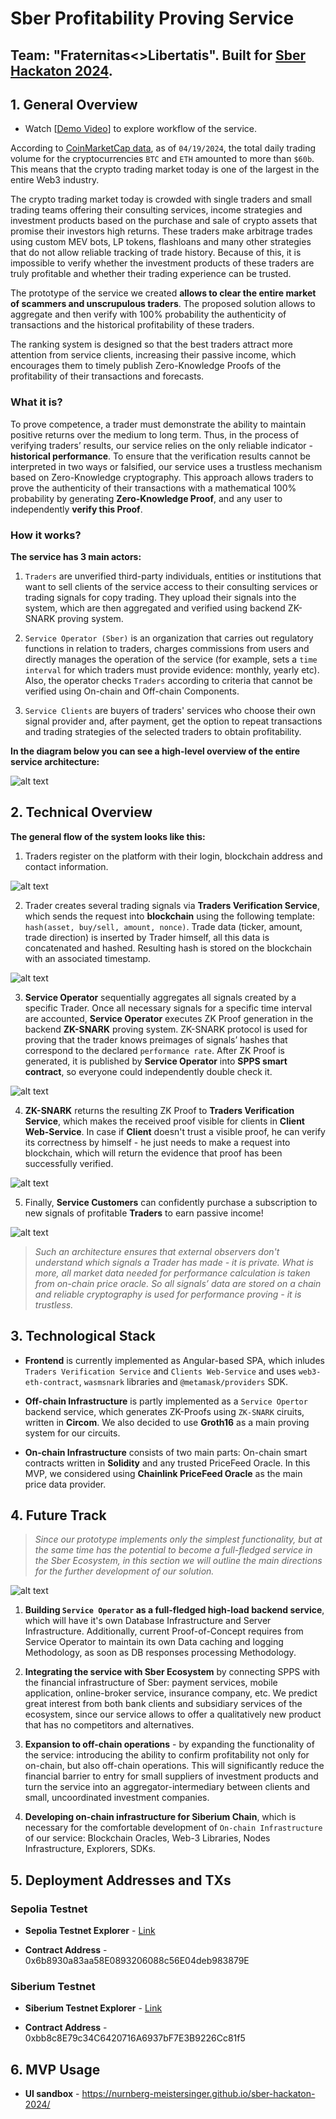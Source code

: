 # Sber Profitability Proving Service

## Team: "Fraternitas<>Libertatis". Built for [Sber Hackaton 2024](https://www.sberbank.com/ru/person/forms/hackathon).

## 1. General Overview

- Watch [[Demo Video](TODO)] to explore workflow of the service.

According to [CoinMarketCap data](https://coinmarketcap.com/currencies/volume/24-hour/), as of `04/19/2024`, the total daily trading volume for the cryptocurrencies `BTC` and `ETH` amounted to more than `$60b`. This means that the crypto trading market today is one of the largest in the entire Web3 industry.

The crypto trading market today is crowded with single traders and small trading teams offering their consulting services, income strategies and investment products based on the purchase and sale of crypto assets that promise their investors high returns. These traders make arbitrage trades using custom MEV bots, LP tokens, flashloans and many other strategies that do not allow reliable tracking of trade history. Because of this, it is impossible to verify whether the investment products of these traders are truly profitable and whether their trading experience can be trusted.

The prototype of the service we created **allows to clear the entire market of scammers and unscrupulous traders**. The proposed solution allows to aggregate and then verify with 100% probability the authenticity of transactions and the historical profitability of these traders.

The ranking system is designed so that the best traders attract more attention from service clients, increasing their passive income, which encourages them to timely publish Zero-Knowledge Proofs of the profitability of their transactions and forecasts.

### What it is?

To prove competence, a trader must demonstrate the ability to maintain positive returns over the medium to long term. Thus, in the process of verifying traders’ results, our service relies on the only reliable indicator - **historical performance**. To ensure that the verification results cannot be interpreted in two ways or falsified, our service uses a trustless mechanism based on Zero-Knowledge cryptography. This approach allows traders to prove the authenticity of their transactions with a mathematical 100% probability by generating **Zero-Knowledge Proof**, and any user to independently **verify this Proof**.

### How it works?

**The service has 3 main actors:**

1. `Traders` are unverified third-party individuals, entities or institutions that want to sell clients of the service access to their consulting services or trading signals for copy trading. They upload their signals into the system, which are then aggregated and verified using backend ZK-SNARK proving system.

2. `Service Operator (Sber)` is an organization that carries out regulatory functions in relation to traders, charges commissions from users and directly manages the operation of the service (for example, sets a `time interval` for which traders must provide evidence: monthly, yearly etc). Also, the operator checks `Traders` according to criteria that cannot be verified using On-chain and Off-chain Components.

3. `Service Clients` are buyers of traders' services who choose their own signal provider and, after payment, get the option to repeat transactions and trading strategies of the selected traders to obtain profitability.

**In the diagram below you can see a high-level overview of the entire service architecture:**

![alt text](Assets/Architecture.png)

## 2. Technical Overview

**The general flow of the system looks like this:**

1. Traders register on the platform with their login, blockchain address and contact information.

![alt text](Assets/Step-1.png)

2. Trader creates several trading signals via **Traders Verification Service**, which sends the request into **blockchain** using the following template: `hash(asset, buy/sell, amount, nonce)`. Trade data (ticker, amount, trade direction) is inserted by Trader himself, all this data is concatenated and hashed. Resulting hash is stored on the blockchain with an associated timestamp.

![alt text](Assets/Step-2.png)

3. **Service Operator** sequentially aggregates all signals created by a specific Trader. Once all necessary signals for a specific time interval are accounted, **Service Operator** executes ZK Proof generation in the backend **ZK-SNARK** proving system. ZK-SNARK protocol is used for proving that the trader knows preimages of signals’ hashes that correspond to the declared `performance rate`. After ZK Proof is generated, it is published by **Service Operator** into **SPPS smart contract**, so everyone could independently double check it.

![alt text](Assets/Step-3.png)

4. **ZK-SNARK** returns the resulting ZK Proof to **Traders Verification Service**, which makes the received proof visible for clients in **Client Web-Service**. In case if **Client** doesn't trust a visible proof, he can verify its correctness by himself - he just needs to make a request into blockchain, which will return the evidence that proof has been successfully verified.

![alt text](Assets/Step-4.png)

5. Finally, **Service Customers** can confidently purchase a subscription to new signals of profitable **Traders** to earn passive income!

![alt text](Assets/Step-5.png)

> _Such an architecture ensures that external observers don't understand which signals a Trader has made - it is private. What is more, all market data needed for performance calculation is taken from on-chain price oracle. So all signals’ data are stored on a chain and reliable cryptography is used for performance proving - it is trustless._

## 3. Technological Stack

- **Frontend** is currently implemented as Angular-based SPA, which inludes `Traders Verification Service` and `Clients Web-Service` and uses `web3-eth-contract`, `wasmsnark` libraries and `@metamask/providers` SDK.

- **Off-chain Infrastructure** is partly implemented as a `Service Opertor` backend service, which generates ZK-Proofs using `ZK-SNARK` ciruits, written in **Circom**. We also decided to use **Groth16** as a main proving system for our circuits.

- **On-chain Infrastructure** consists of two main parts: On-chain smart contracts written in **Solidity** and any trusted PriceFeed Oracle. In this MVP, we considered using **Chainlink PriceFeed Oracle** as the main price data provider.

## 4. Future Track

> _Since our prototype implements only the simplest functionality, but at the same time has the potential to become a full-fledged service in the Sber Ecosystem, in this section we will outline the main directions for the further development of our solution._

![alt text](Assets/Future-Track.jpg)

1. **Building `Service Operator` as a full-fledged high-load backend service**, which will have it's own Database Infrastructure and Server Infrastructure. Additionally, current Proof-of-Concept requires from Service Operator to maintain its own Data caching and logging Methodology, as soon as DB responses processing Methodology.

2. **Integrating the service with Sber Ecosystem** by connecting SPPS with the financial infrastructure of Sber: payment services, mobile application, online-broker service, insurance company, etc. We predict great interest from both bank clients and subsidiary services of the ecosystem, since our service allows to offer a qualitatively new product that has no competitors and alternatives.

3. **Expansion to off-chain operations** - by expanding the functionality of the service: introducing the ability to confirm profitability not only for on-chain, but also off-chain operations. This will significantly reduce the financial barrier to entry for small suppliers of investment products and turn the service into an aggregator-intermediary between clients and small, uncoordinated investment companies.

4. **Developing on-chain infrastructure for Siberium Chain**, which is necessary for the comfortable development of `On-chain Infrastructure` of our service: Blockchain Oracles, Web-3 Libraries, Nodes Infrastructure, Explorers, SDKs.

## 5. Deployment Addresses and TXs

### Sepolia Testnet

- **Sepolia Testnet Explorer** - [Link](https://sepolia.etherscan.io/address/0x6b8930a83aa58E0893206088c56E04deb983879E)

- **Contract Address** - 0x6b8930a83aa58E0893206088c56E04deb983879E

### Siberium Testnet

- **Siberium Testnet Explorer** - [Link](https://explorer.test.siberium.net/address/0xbb8c8E79c34C6420716A6937bF7E3B9226Cc81f5)

- **Contract Address** - 0xbb8c8E79c34C6420716A6937bF7E3B9226Cc81f5

## 6. MVP Usage 

- **UI sandbox** - https://nurnberg-meistersinger.github.io/sber-hackaton-2024/
